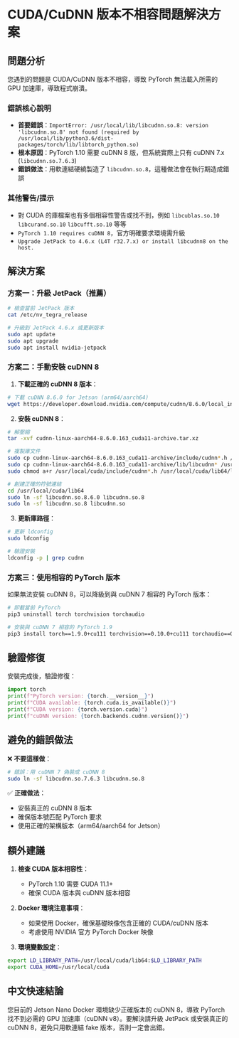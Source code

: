 # CUDA/CuDNN 版本不相容問題解決方案

## 問題分析

您遇到的問題是 CUDA/CuDNN 版本不相容，導致 PyTorch 無法載入所需的 GPU 加速庫，導致程式崩潰。

### 錯誤核心說明
- **首要錯誤**：`ImportError: /usr/local/lib/libcudnn.so.8: version 'libcudnn.so.8' not found (required by /usr/local/lib/python3.6/dist-packages/torch/lib/libtorch_python.so)`
- **根本原因**：PyTorch 1.10 需要 cuDNN 8 版，但系統實際上只有 cuDNN 7.x (`libcudnn.so.7.6.3`)
- **錯誤做法**：用軟連結硬繞製造了 `libcudnn.so.8`，這種做法會在執行期造成錯誤

### 其他警告/提示
- 對 CUDA 的庫檔案也有多個相容性警告或找不到，例如 `libcublas.so.10` `libcurand.so.10` `libcufft.so.10` 等等
- `PyTorch 1.10 requires cuDNN 8`，官方明確要求環境需升級
- `Upgrade JetPack to 4.6.x (L4T r32.7.x) or install libcudnn8 on the host.`

## 解決方案

### 方案一：升級 JetPack（推薦）

```bash
# 檢查當前 JetPack 版本
cat /etc/nv_tegra_release

# 升級到 JetPack 4.6.x 或更新版本
sudo apt update
sudo apt upgrade
sudo apt install nvidia-jetpack
```

### 方案二：手動安裝 cuDNN 8

1. **下載正確的 cuDNN 8 版本**：
```bash
# 下載 cuDNN 8.6.0 for Jetson (arm64/aarch64)
wget https://developer.download.nvidia.com/compute/cudnn/8.6.0/local_installers/8.6.0.163/cudnn-linux-aarch64-8.6.0.163_cuda11-archive.tar.xz
```

2. **安裝 cuDNN 8**：
```bash
# 解壓縮
tar -xvf cudnn-linux-aarch64-8.6.0.163_cuda11-archive.tar.xz

# 複製庫文件
sudo cp cudnn-linux-aarch64-8.6.0.163_cuda11-archive/include/cudnn*.h /usr/local/cuda/include
sudo cp cudnn-linux-aarch64-8.6.0.163_cuda11-archive/lib/libcudnn* /usr/local/cuda/lib64
sudo chmod a+r /usr/local/cuda/include/cudnn*.h /usr/local/cuda/lib64/libcudnn*

# 創建正確的符號連結
cd /usr/local/cuda/lib64
sudo ln -sf libcudnn.so.8.6.0 libcudnn.so.8
sudo ln -sf libcudnn.so.8 libcudnn.so
```

3. **更新庫路徑**：
```bash
# 更新 ldconfig
sudo ldconfig

# 驗證安裝
ldconfig -p | grep cudnn
```

### 方案三：使用相容的 PyTorch 版本

如果無法安裝 cuDNN 8，可以降級到與 cuDNN 7 相容的 PyTorch 版本：

```bash
# 卸載當前 PyTorch
pip3 uninstall torch torchvision torchaudio

# 安裝與 cuDNN 7 相容的 PyTorch 1.9
pip3 install torch==1.9.0+cu111 torchvision==0.10.0+cu111 torchaudio==0.9.0 -f https://download.pytorch.org/whl/torch_stable.html
```

## 驗證修復

安裝完成後，驗證修復：

```python
import torch
print(f"PyTorch version: {torch.__version__}")
print(f"CUDA available: {torch.cuda.is_available()}")
print(f"CUDA version: {torch.version.cuda}")
print(f"cuDNN version: {torch.backends.cudnn.version()}")
```

## 避免的錯誤做法

❌ **不要這樣做**：
```bash
# 錯誤：用 cuDNN 7 偽裝成 cuDNN 8
sudo ln -sf libcudnn.so.7.6.3 libcudnn.so.8
```

✅ **正確做法**：
- 安裝真正的 cuDNN 8 版本
- 確保版本號匹配 PyTorch 要求
- 使用正確的架構版本（arm64/aarch64 for Jetson）

## 額外建議

1. **檢查 CUDA 版本相容性**：
   - PyTorch 1.10 需要 CUDA 11.1+
   - 確保 CUDA 版本與 cuDNN 版本相容

2. **Docker 環境注意事項**：
   - 如果使用 Docker，確保基礎映像包含正確的 CUDA/cuDNN 版本
   - 考慮使用 NVIDIA 官方 PyTorch Docker 映像

3. **環境變數設定**：
```bash
export LD_LIBRARY_PATH=/usr/local/cuda/lib64:$LD_LIBRARY_PATH
export CUDA_HOME=/usr/local/cuda
```

## 中文快速結論

您目前的 Jetson Nano Docker 環境缺少正確版本的 cuDNN 8，導致 PyTorch 找不到必需的 GPU 加速庫（cuDNN v8）。要解決請升級 JetPack 或安裝真正的 cuDNN 8，避免只用軟連結 fake 版本，否則一定會出錯。